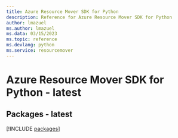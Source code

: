 ```yaml
---
title: Azure Resource Mover SDK for Python
description: Reference for Azure Resource Mover SDK for Python
author: lmazuel
ms.author: lmazuel
ms.data: 03/15/2023
ms.topic: reference
ms.devlang: python
ms.service: resourcemover
---
```

# Azure Resource Mover SDK for Python - latest
## Packages - latest
[!INCLUDE [packages](resource-mover-index.md)]